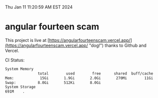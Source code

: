 Thu Jan 11 11:20:59 AM EST 2024

# angular fourteen scam


This project is live at [https://angularfourteenscam.vercel.app/](https://angularfourteenscam.vercel.app/ "dog!") thanks to Github and Vercel.

CI Status: 

```bash
System Memory
               total        used        free      shared  buff/cache   available
Mem:            15Gi       1.9Gi       2.0Gi       270Mi        11Gi        13Gi
Swap:          8.0Gi       512Ki       8.0Gi
System Storage
691M	.
```
```bash
